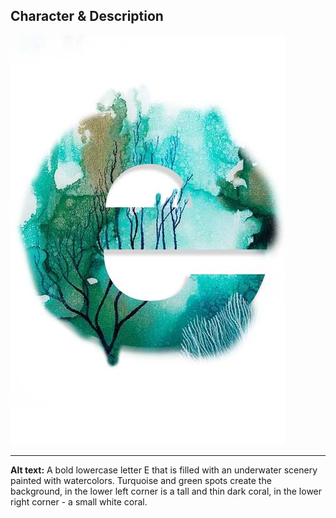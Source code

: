## Character & Description

![A bold lowercase letter E that is filled with an underwater scenery painted with watercolors. Turquoise and green spots create the background, in the lower left corner is a tall and thin dark coral, in the lower right corner - a small white coral.](char_e.jpg)

- - -
**Alt text:** A bold lowercase letter E that is filled with an underwater scenery painted with watercolors. Turquoise and green spots create the background, in the lower left corner is a tall and thin dark coral, in the lower right corner - a small white coral.
